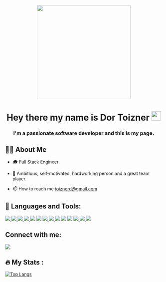 <div id="header" align="center">
  <img src="https://media.giphy.com/media/RN8FdaB6T1bkkI5n4I/giphy.gif" width="300"/>
</div>

<h1 align="center">
  Hey there my name is Dor Toizner
  <img src="https://media.giphy.com/media/hvRJCLFzcasrR4ia7z/giphy.gif" width="30px" height="30px"/>
</h1>

<h3 align="center">I'm a passionate software developer and this is my page.</h3>
           
## 🙋‍♂️ About Me
 
- 🎓 Full Stack Engineer
 
- 💪 Ambitious, self-motivated, hardworking person and a great team player.
 
- 📫 How to reach me toiznerd@gmail.com
 
## 🚀 Languages and Tools:
 
<p align="left"> 
    <a href="https://www.java.com" target="_blank"> <img src="https://img.icons8.com/color/48/000000/java-coffee-cup-logo.png"/> </a>
    <a href="https://reactjs.org/" target="_blank"> <img src="https://img.icons8.com/color/48/000000/react-native.png"/> </a>
      <a href="https://nodejs.org" target="_blank"> <img src="https://img.icons8.com/color/48/000000/nodejs.png" /> </a>  
    <a href="https://developer.mozilla.org/en-US/docs/Web/JavaScript" target="_blank"> <img src="https://img.icons8.com/color/48/000000/javascript.png"/> </a> 
   <img src="https://img.icons8.com/color/48/000000/typescript.png"/> 
   <img src="https://img.icons8.com/color/48/000000/c.png"/> 
    <a href="https://www.w3.org/html/" target="_blank"> <img src="https://img.icons8.com/color/48/000000/html-5.png"/> </a> 
    <a href="https://www.w3schools.com/css/" target="_blank"> 
    <img src="https://img.icons8.com/color/48/000000/css3.png"/> </a> 
    <img src="https://img.icons8.com/color/48/000000/tailwindcss"/>
    <img src="https://img.icons8.com/color/48/000000/firebase"/>
    <img src="https://img.icons8.com/color/48/000000/nextjs"/>
    <a href="https://getbootstrap.com" target="_blank"> 
    <img src="https://img.icons8.com/color/48/000000/bootstrap.png"/> </a> 
    <a href="https://www.python.org" target="_blank"> 
    <img src="https://img.icons8.com/color/48/000000/python.png"/> </a>  
     <a href="https://git-scm.com/" target="_blank"> 
    <img src="https://img.icons8.com/color/48/000000/git.png"/> </a> 
</p>
 
 
## Connect with me:
<p align="left">
<a href = "https://www.linkedin.com/in/dor-toizner-86518722a/"><img src="https://img.icons8.com/fluent/48/000000/linkedin.png"/></a>
</p>

## :fire: My Stats :
[![Top Langs](https://github-readme-stats.vercel.app/api/top-langs/?username=ToiznerD&layout=compact&theme=vision-friendly-dark)](https://github.com/anuraghazra/github-readme-stats)
